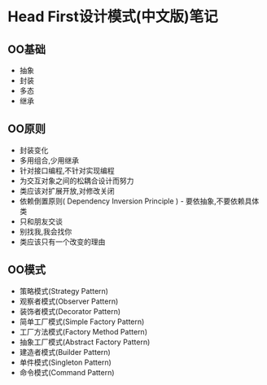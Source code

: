 # Head First设计模式(中文版)笔记

## OO基础

- 抽象
- 封装
- 多态
- 继承

## OO原则

- 封装变化
- 多用组合,少用继承
- 针对接口编程,不针对实现编程
- 为交互对象之间的松耦合设计而努力
- 类应该对扩展开放,对修改关闭
- 依赖倒置原则( Dependency Inversion Principle ) - 要依抽象,不要依赖具体类
- 只和朋友交谈
- 别找我,我会找你
- 类应该只有一个改变的理由

## OO模式

- 策略模式(Strategy Pattern)
- 观察者模式(Observer Pattern)
- 装饰者模式(Decorator Pattern)
- 简单工厂模式(Simple Factory Pattern)
- 工厂方法模式(Factory Method Pattern)
- 抽象工厂模式(Abstract Factory Pattern)
- 建造者模式(Builder Pattern)
- 单件模式(Singleton Pattern)
- 命令模式(Command Pattern)
